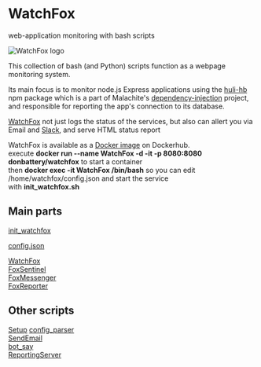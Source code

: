 # WatchFox

web-application monitoring with bash scripts

![WatchFox logo](https://i.imgur.com/3r2k27a.png "WatchFox")

This collection of bash (and Python) scripts function as a webpage monitoring system.

Its main focus is to monitor node.js Express applications using the [huli-hb](https://www.npmjs.com/package/huli-hb "Húlí Heartbeat") npm package which is a part of Malachite's [dependency-injection](docs/dependency_injection.png) project, and responsible for reporting the app's connection to its database.

[WatchFox](docs/WatchFox.png) not just logs the status of the services, but also can allert you via Email and [Slack](https://slack.com/), and serve HTML status report

WatchFox is available as a [Docker image](https://hub.docker.com/r/donbattery/watchfox/) on Dockerhub.\
execute **docker run --name WatchFox -d -it -p 8080:8080 donbattery/watchfox** to start a container\
then **docker exec -it WatchFox /bin/bash** so you can edit /home/watchfox/config.json and start the service\
with **init_watchfox.sh**

## Main parts

[init_watchfox](docs/init_watchfox.md "initial starting script")

[config.json](docs/config.md "The configuration file")

[WatchFox](docs/WatchFox.md "The main wrapper")\
[FoxSentinel](docs/FoxSentinel.md "Status checker and logger")\
[FoxMessenger](docs/FoxMessenger.md "Status change detection and allerting")\
[FoxReporter](docs/FoxReporter.md "HTML report creator")

## Other scripts

[Setup](docs/Setup.md "sets up service credentials")
[config_parser](docs/config_parser.md "parse config.json")\
[SendEmail](docs/SendEmail.md "simple Email sender")\
[bot_say](docs/bot_say.md "simple Slack message sender")\
[ReportingServer](docs/ReportingServer.md "report-site webserver")
